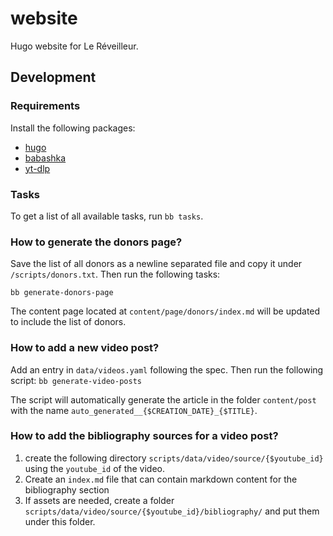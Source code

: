 # website

Hugo website for Le Réveilleur.

## Development

### Requirements

Install the following packages:
- [hugo](https://gohugo.io/)
- [babashka](https://github.com/babashka/babashka)
- [yt-dlp](https://github.com/yt-dlp/yt-dlp#thumbnail-options)

### Tasks

To get a list of all available tasks, run `bb tasks`.

### How to generate the donors page?

Save the list of all donors as a newline separated file and copy it under `/scripts/donors.txt`.
Then run the following tasks:
```
bb generate-donors-page
```

The content page located at `content/page/donors/index.md` will be updated to include the list of donors.

### How to add a new video post?

Add an entry in `data/videos.yaml` following the spec. 
Then run the following script: 
```bb generate-video-posts```

The script will automatically generate the article in the folder `content/post` with the name `auto_generated__{$CREATION_DATE}_{$TITLE}`.

### How to add the bibliography sources for a video post?

1. create the following directory `scripts/data/video/source/{$youtube_id}` using the `youtube_id` of the video.
2. Create an `index.md` file that can contain markdown content for the bibliography section
3. If assets are needed, create a folder `scripts/data/video/source/{$youtube_id}/bibliography/` and put them under this folder.
